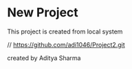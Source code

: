 # New Project
 
This project is created from local system
  
// https://github.com/adi1046/Project2.git

created by Aditya Sharma
